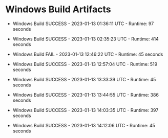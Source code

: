 # Windows Build Artifacts

* Windows Build SUCCESS - 2023-01-13 01:36:11 UTC - Runtime: 97 seconds

* Windows Build SUCCESS - 2023-01-13 02:35:23 UTC - Runtime: 414 seconds

* Windows Build FAIL - 2023-01-13 12:46:22 UTC - Runtime: 45 seconds

* Windows Build SUCCESS - 2023-01-13 12:57:04 UTC - Runtime: 519 seconds

* Windows Build SUCCESS - 2023-01-13 13:33:39 UTC - Runtime: 45 seconds

* Windows Build SUCCESS - 2023-01-13 13:44:55 UTC - Runtime: 386 seconds

* Windows Build SUCCESS - 2023-01-13 14:03:35 UTC - Runtime: 397 seconds

* Windows Build SUCCESS - 2023-01-13 14:12:06 UTC - Runtime: 45 seconds
